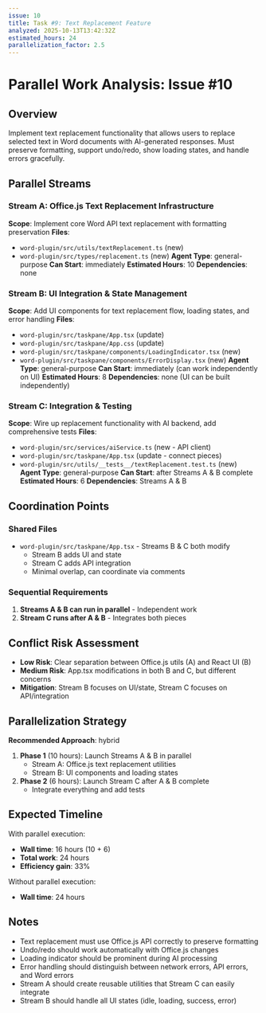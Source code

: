 ```yaml
---
issue: 10
title: Task #9: Text Replacement Feature
analyzed: 2025-10-13T13:42:32Z
estimated_hours: 24
parallelization_factor: 2.5
---
```


# Parallel Work Analysis: Issue #10

## Overview
Implement text replacement functionality that allows users to replace selected text in Word documents with AI-generated responses. Must preserve formatting, support undo/redo, show loading states, and handle errors gracefully.

## Parallel Streams

### Stream A: Office.js Text Replacement Infrastructure
**Scope**: Implement core Word API text replacement with formatting preservation
**Files**:
- `word-plugin/src/utils/textReplacement.ts` (new)
- `word-plugin/src/types/replacement.ts` (new)
**Agent Type**: general-purpose
**Can Start**: immediately
**Estimated Hours**: 10
**Dependencies**: none

### Stream B: UI Integration & State Management
**Scope**: Add UI components for text replacement flow, loading states, and error handling
**Files**:
- `word-plugin/src/taskpane/App.tsx` (update)
- `word-plugin/src/taskpane/App.css` (update)
- `word-plugin/src/taskpane/components/LoadingIndicator.tsx` (new)
- `word-plugin/src/taskpane/components/ErrorDisplay.tsx` (new)
**Agent Type**: general-purpose
**Can Start**: immediately (can work independently on UI)
**Estimated Hours**: 8
**Dependencies**: none (UI can be built independently)

### Stream C: Integration & Testing
**Scope**: Wire up replacement functionality with AI backend, add comprehensive tests
**Files**:
- `word-plugin/src/services/aiService.ts` (new - API client)
- `word-plugin/src/taskpane/App.tsx` (update - connect pieces)
- `word-plugin/src/utils/__tests__/textReplacement.test.ts` (new)
**Agent Type**: general-purpose
**Can Start**: after Streams A & B complete
**Estimated Hours**: 6
**Dependencies**: Streams A & B

## Coordination Points

### Shared Files
- `word-plugin/src/taskpane/App.tsx` - Streams B & C both modify
  - Stream B adds UI and state
  - Stream C adds API integration
  - Minimal overlap, can coordinate via comments

### Sequential Requirements
1. **Streams A & B can run in parallel** - Independent work
2. **Stream C runs after A & B** - Integrates both pieces

## Conflict Risk Assessment
- **Low Risk**: Clear separation between Office.js utils (A) and React UI (B)
- **Medium Risk**: App.tsx modifications in both B and C, but different concerns
- **Mitigation**: Stream B focuses on UI/state, Stream C focuses on API/integration

## Parallelization Strategy

**Recommended Approach**: hybrid

1. **Phase 1** (10 hours): Launch Streams A & B in parallel
   - Stream A: Office.js text replacement utilities
   - Stream B: UI components and loading states
2. **Phase 2** (6 hours): Launch Stream C after A & B complete
   - Integrate everything and add tests

## Expected Timeline

With parallel execution:
- **Wall time**: 16 hours (10 + 6)
- **Total work**: 24 hours
- **Efficiency gain**: 33%

Without parallel execution:
- **Wall time**: 24 hours

## Notes
- Text replacement must use Office.js API correctly to preserve formatting
- Undo/redo should work automatically with Office.js changes
- Loading indicator should be prominent during AI processing
- Error handling should distinguish between network errors, API errors, and Word errors
- Stream A should create reusable utilities that Stream C can easily integrate
- Stream B should handle all UI states (idle, loading, success, error)
